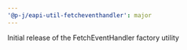 ```yaml
---
'@p-j/eapi-util-fetcheventhandler': major
---
```


Initial release of the FetchEventHandler factory utility
